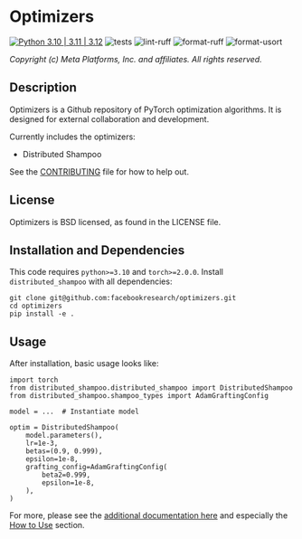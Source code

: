 # Optimizers

[![Python
3.10 | 3.11 | 3.12](https://img.shields.io/badge/python-3.10_|_3.11_|_3.12-blue.svg)](https://www.python.org/downloads/)
![tests](https://github.com/facebookresearch/optimizers/actions/workflows/tests.yaml/badge.svg)
![lint-ruff](https://github.com/facebookresearch/optimizers/actions/workflows/lint-ruff.yaml/badge.svg)
![format-ruff](https://github.com/facebookresearch/optimizers/actions/workflows/format-ruff.yaml/badge.svg)
![format-usort](https://github.com/facebookresearch/optimizers/actions/workflows/format-usort.yaml/badge.svg)

*Copyright (c) Meta Platforms, Inc. and affiliates.
All rights reserved.*

## Description
Optimizers is a Github repository of PyTorch optimization algorithms. It is designed for external collaboration and development.

Currently includes the optimizers:
- Distributed Shampoo

See the [CONTRIBUTING](CONTRIBUTING.md) file for how to help out.

## License
Optimizers is BSD licensed, as found in the LICENSE file.

## Installation and Dependencies
This code requires `python>=3.10` and `torch>=2.0.0`.
Install `distributed_shampoo` with all dependencies:
```
git clone git@github.com:facebookresearch/optimizers.git
cd optimizers
pip install -e .
```

## Usage

After installation, basic usage looks like:
```
import torch
from distributed_shampoo.distributed_shampoo import DistributedShampoo
from distributed_shampoo.shampoo_types import AdamGraftingConfig

model = ...  # Instantiate model

optim = DistributedShampoo(
    model.parameters(),
    lr=1e-3,
    betas=(0.9, 0.999),
    epsilon=1e-8,
    grafting_config=AdamGraftingConfig(
        beta2=0.999,
        epsilon=1e-8,
    ),
)
```

For more, please see the [additional documentation here](./distributed_shampoo/README.md) and especially the [How to Use](./distributed_shampoo/README.md#how-to-use) section.
